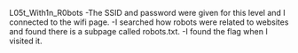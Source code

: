 L05t_With1n_R0bots
-The SSID and password were given for this level and I connected to the wifi page.
-I searched how robots were related to websites and found there is a subpage called robots.txt.
-I found the flag when I visited it.
